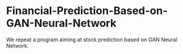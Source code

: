 # Financial-Prediction-Based-on-GAN-Neural-Network
We repeat a program aiming at stock prediction based on GAN Neural Network.
